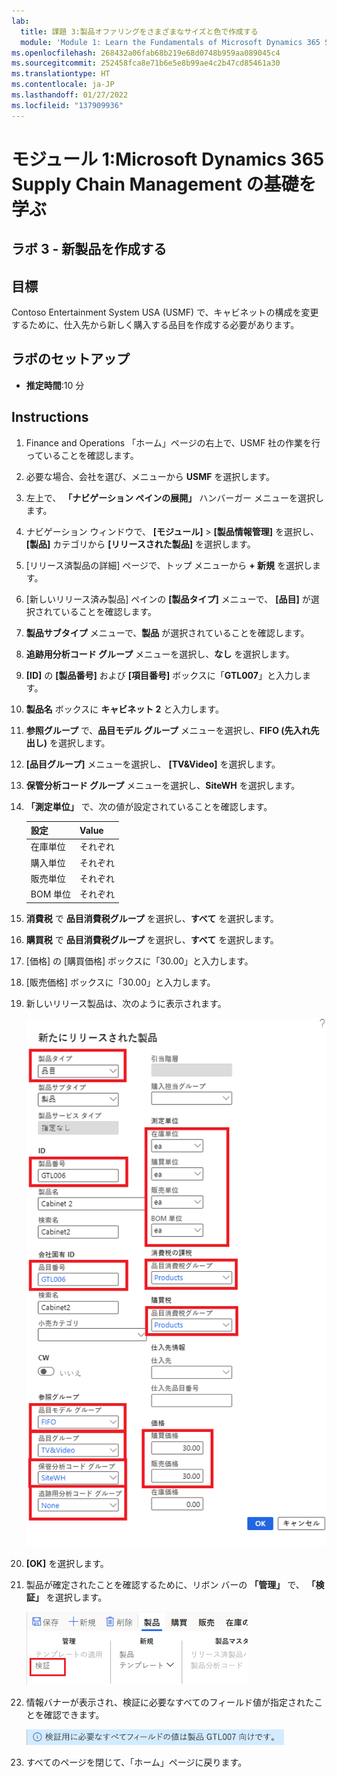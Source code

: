 ```yaml
---
lab:
  title: 課題 3:製品オファリングをさまざまなサイズと色で作成する
  module: 'Module 1: Learn the Fundamentals of Microsoft Dynamics 365 Supply Chain Management'
ms.openlocfilehash: 268432a06fab68b219e68d0748b959aa089045c4
ms.sourcegitcommit: 252458fca8e71b6e5e8b99ae4c2b47cd85461a30
ms.translationtype: HT
ms.contentlocale: ja-JP
ms.lasthandoff: 01/27/2022
ms.locfileid: "137909936"
---
```

# <a name="module-1-learn-the-fundamentals-of-microsoft-dynamics-365-supply-chain-management"></a>モジュール 1:Microsoft Dynamics 365 Supply Chain Management の基礎を学ぶ

## <a name="lab-3---create-a-new-product"></a>ラボ 3 - 新製品を作成する

## <a name="objectives"></a>目標

Contoso Entertainment System USA (USMF) で、キャビネットの構成を変更するために、仕入先から新しく購入する品目を作成する必要があります。

## <a name="lab-setup"></a>ラボのセットアップ

   - **推定時間**:10 分

## <a name="instructions"></a>Instructions

1. Finance and Operations 「ホーム」ページの右上で、USMF 社の作業を行っていることを確認します。

1. 必要な場合、会社を選び、メニューから **USMF** を選択します。

1. 左上で、 **「ナビゲーション ペインの展開」** ハンバーガー メニューを選択します。

1. ナビゲーション ウィンドウで、 **[モジュール]**  >  **[製品情報管理]** を選択し、 **[製品]** カテゴリから **[リリースされた製品]** を選択します。

1. [リリース済製品の詳細] ページで、トップ メニューから **+ 新規** を選択します。

1. [新しいリリース済み製品] ペインの **[製品タイプ]** メニューで、 **[品目]** が選択されていることを確認します。

1. **製品サブタイプ** メニューで、**製品** が選択されていることを確認します。

1. **追跡用分析コード グループ** メニューを選択し、**なし** を選択します。

1. **[ID]** の **[製品番号]** および **[項目番号]** ボックスに「**GTL007**」と入力します。

1. **製品名** ボックスに **キャビネット 2** と入力します。

1. **参照グループ** で、**品目モデル グループ** メニューを選択し、**FIFO (先入れ先出し)** を選択します。

1. **[品目グループ]** メニューを選択し、 **[TV&Video]** を選択します。

1. **保管分析コード グループ** メニューを選択し、**SiteWH** を選択します。

1. **「測定単位」** で、次の値が設定されていることを確認します。

    | **設定**| **Value**|
    | :--- | :--- |
    | 在庫単位| それぞれ|
    | 購入単位| それぞれ|
    | 販売単位| それぞれ|
    | BOM 単位| それぞれ|

1. **消費税** で **品目消費税グループ** を選択し、**すべて** を選択します。

1. **購買税** で **品目消費税グループ** を選択し、**すべて** を選択します。

1. [価格] の [購買価格] ボックスに「30.00」と入力します。

1. [販売価格] ボックスに「30.00」と入力します。

1. 新しいリリース製品は、次のように表示されます。

    ![完成した新しいリリース製品フォームを表示する画面の画像](./media/lp1-m2-new-release-product.png)

1. **[OK]** を選択します。

1. 製品が確定されたことを確認するために、リボン バーの **「管理」** で、 **「検証」** を選択します。

    ![検証 が強調表示されたリボン バーを表示する画面の画像](./media/lp1-m2-validate-ribbon-bar.png)

1. 情報バナーが表示され、検証に必要なすべてのフィールド値が指定されたことを確認できます。

    ![すべての必須フィールドが検証されたという情報を通知する画面の画像](./media/lp1-m2-confirmation-of-validation.png)

1. すべてのページを閉じて、「ホーム」ページに戻ります。
